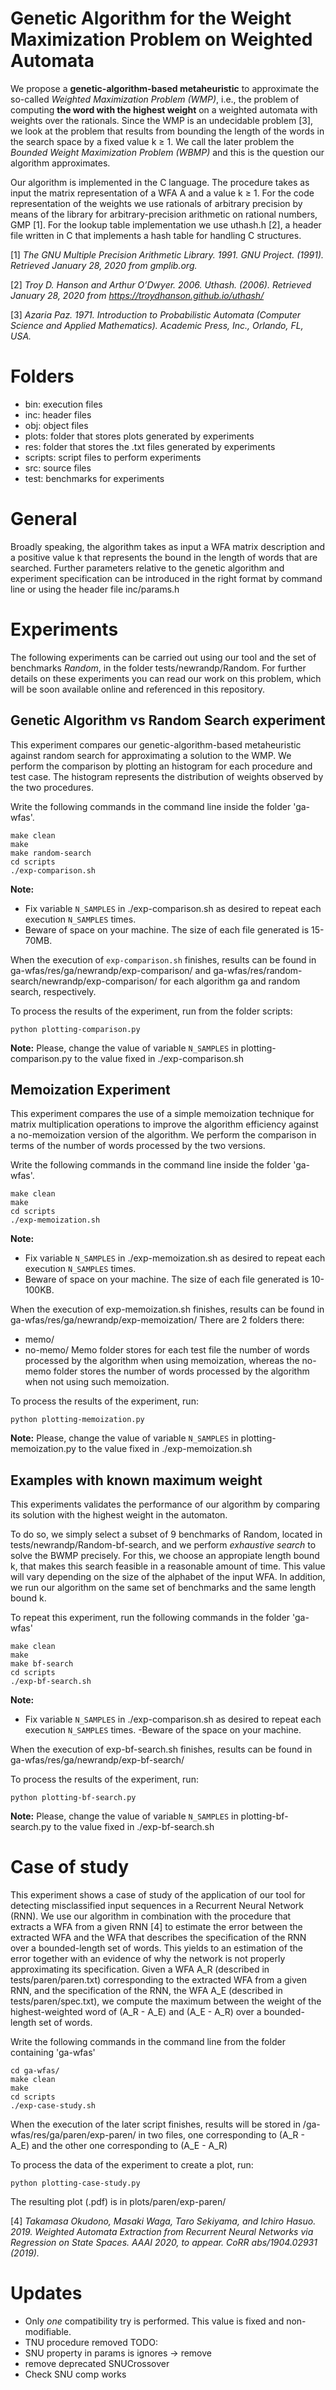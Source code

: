 # Genetic Algorithm for the Weight Maximization Problem on Weighted Automata
We propose a **genetic-algorithm-based metaheuristic** to approximate the so-called *Weighted Maximization Problem (WMP)*, i.e., the problem of computing **the word with the highest weight** on a weighted automata with weights over the rationals.
Since the WMP is an undecidable problem [3], we look at the problem that results from bounding the length of the words in the search space by a fixed value k ≥ 1.
We call the later problem the *Bounded Weight Maximization Problem (WBMP)*  and this is the question our algorithm approximates.

Our algorithm is implemented in the C language. 
The procedure takes as input the matrix representation of a WFA A and a value k ≥ 1. 
For the code representation of the weights we use rationals of arbitrary precision by means of the library for arbitrary-precision arithmetic on rational numbers, GMP [1].
For the lookup table implementation we use uthash.h [2], a header file written in C that implements a hash table for handling C structures.


[1] *The GNU Multiple Precision Arithmetic Library. 1991. GNU Project. (1991). Retrieved January 28, 2020 from gmplib.org.*

[2] *Troy D. Hanson and Arthur O’Dwyer. 2006. Uthash. (2006). Retrieved January 28, 2020 from https://troydhanson.github.io/uthash/*

[3] *Azaria Paz. 1971. Introduction to Probabilistic Automata (Computer Science and Applied Mathematics). Academic Press, Inc., Orlando, FL, USA.*

# Folders
- bin: execution files
- inc: header files
- obj: object files
- plots: folder that stores plots generated by experiments
- res: folder that stores the .txt files generated by experiments
- scripts: script files to perform experiments
- src: source files
- test: benchmarks for experiments

# General
Broadly speaking, the algorithm takes as input a WFA matrix description and a positive value k that represents the bound in the length of words that are searched.
Further parameters relative to the genetic algorithm and experiment specification can be introduced in the right format by command line or using the header file inc/params.h

# Experiments
The following experiments can be carried out using our tool and the set of benchmarks *Random*, in the folder tests/newrandp/Random.
For further details on these experiments you can read our work on this problem, which will be soon available online and referenced in this repository.

## Genetic Algorithm vs Random Search experiment
This experiment compares our genetic-algorithm-based metaheuristic against random search for approximating a solution to the WMP.
We perform the comparison by plotting an histogram for each procedure and test case.
The histogram represents the distribution of weights observed by the two procedures.

Write the following commands in the command line inside the folder 'ga-wfas'.

    make clean
    make
    make random-search
    cd scripts
    ./exp-comparison.sh
    
 **Note:** 
- Fix variable `N_SAMPLES` in ./exp-comparison.sh as desired to repeat each execution `N_SAMPLES` times.
- Beware of space on your machine. The size of each file generated is 15-70MB.  

When the execution of `exp-comparison.sh` finishes, results can be found in ga-wfas/res/ga/newrandp/exp-comparison/ and ga-wfas/res/random-search/newrandp/exp-comparison/ for each algorithm ga and random search, respectively.

To process the results of the experiment, run from the folder scripts:

    python plotting-comparison.py
   
**Note:**
Please, change the value of variable `N_SAMPLES` in plotting-comparison.py to the value fixed in ./exp-comparison.sh

## Memoization Experiment
This experiment compares the use of a simple memoization technique for matrix multiplication operations to improve the algorithm efficiency against a no-memoization version of the algorithm.
We perform the comparison in terms of the number of words processed by the two versions.

Write the following commands in the command line inside the folder  'ga-wfas'.

    make clean
    make
    cd scripts
    ./exp-memoization.sh

**Note:**
- Fix variable `N_SAMPLES` in ./exp-memoization.sh as desired to repeat each execution `N_SAMPLES` times.
- Beware of space on your machine. The size of each file generated is 10-100KB.  

When the execution of exp-memoization.sh finishes, results can be found in ga-wfas/res/ga/newrandp/exp-memoization/
There are 2 folders there: 
- memo/
- no-memo/
Memo folder stores for each test file the number of words processed by the algorithm when using memoization, whereas the no-memo folder stores the number of words processed by the algorithm when not using such memoization.

To process the results of the experiment, run:

    python plotting-memoization.py
**Note:**
Please, change the value of variable `N_SAMPLES` in plotting-memoization.py to the value fixed in ./exp-memoization.sh

## Examples with known maximum weight
This experiments validates the performance of our algorithm by comparing its solution with the highest weight in the automaton.

To do so, we simply select a subset of 9 benchmarks of Random, located in tests/newrandp/Random-bf-search, and we perform *exhaustive search* to solve the BWMP precisely.
For this, we choose an appropiate length bound k, that makes this search feasible in a reasonable amount of time.
This value will vary depending on the size of the alphabet of the input WFA.
In addition, we run our algorithm on the same set of benchmarks and the same length bound k.

To repeat this experiment, run the following commands in the folder 'ga-wfas'

    make clean
    make
    make bf-search
    cd scripts
    ./exp-bf-search.sh

 **Note:** 
- Fix variable `N_SAMPLES` in ./exp-comparison.sh as desired to repeat each execution `N_SAMPLES` times.
-Beware of the space on your machine.

When the execution of exp-bf-search.sh finishes, results can be found in ga-wfas/res/ga/newrandp/exp-bf-search/

To process the results of the experiment, run:

    python plotting-bf-search.py
**Note:**
Please, change the value of variable `N_SAMPLES` in plotting-bf-search.py to the value fixed in ./exp-bf-search.sh

# Case of study
This experiment shows a case of study of the application of our tool for detecting misclassified input sequences in a Recurrent Neural Network (RNN).
We use our algorithm in combination with the procedure that extracts a WFA from a given RNN [4] to estimate the error between the extracted WFA and the WFA that describes the specification of the RNN over a bounded-length set of words.
This yields to an estimation of the error together with an evidence of why the network is not properly approximating its specification.
Given a WFA A_R (described in tests/paren/paren.txt) corresponding to the extracted WFA from a given RNN, and the specification of the RNN, the WFA A_E (described in tests/paren/spec.txt), we compute the maximum between the weight of the highest-weighted word of (A_R - A_E) and (A_E - A_R) over a bounded-length set of words.

Write the following commands in the command line from the folder containing 'ga-wfas'

    cd ga-wfas/
    make clean
    make
    cd scripts
    ./exp-case-study.sh

When the execution of the later script finishes, results will be stored in /ga-wfas/res/ga/paren/exp-paren/ in two files, one corresponding to (A_R - A_E) and the other one corresponding to (A_E - A_R)

To process the data of the experiment to create a plot, run:

    python plotting-case-study.py

The resulting plot (.pdf) is in plots/paren/exp-paren/

[4] *Takamasa Okudono, Masaki Waga, Taro Sekiyama, and Ichiro Hasuo. 2019. Weighted Automata Extraction from Recurrent Neural Networks via Regression on State Spaces. AAAI 2020, to appear. CoRR abs/1904.02931 (2019).*

# Updates
- Only *one* compatibility try is performed. This value is fixed and non-modifiable.
- TNU procedure removed
TODO:
- SNU property in params is ignores -> remove
- remove deprecated SNUCrossover
- Check SNU comp works
